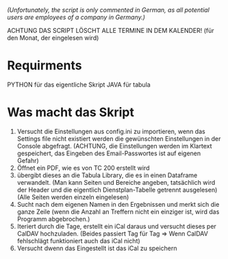 _(Unfortunately, the script is only commented in German, as all potential users are employees of a company in Germany.)_


ACHTUNG DAS SCRIPT LÖSCHT ALLE TERMINE IN DEM KALENDER! (für den Monat, der eingelesen wird)

# Requirments
PYTHON für das eigentliche Skript
JAVA für tabula

# Was macht das Skript
1. Versucht die Einstellungen aus config.ini zu importieren, wenn das Settings file nicht existiert werden die gewünschten Einstellungen in der Console abgefragt. (ACHTUNG, die Einstellungen werden im Klartext gespeichert, das Eingeben des Email-Passwortes ist auf eigenen Gefahr)
2. Öffnet ein PDF, wie es von TC 200 erstellt wird
3. übergibt dieses an die Tabula Library, die es in einen Dataframe verwandelt. (Man kann Seiten und Bereiche angeben, tatsächlich wird der Header und die eigentlich Dienstplan-Tabelle getrennt ausgelesen) (Alle Seiten werden einzeln eingelesen)
4. Sucht nach dem eigenen Namen in den Ergebnissen und merkt sich die ganze Zeile (wenn die Anzahl an Treffern nicht ein einziger ist, wird das Programm abgebrochen.)
5. Iteriert durch die Tage, erstellt ein iCal daraus und versucht dieses per CalDAV hochzuladen. (Beides passiert Tag für Tag => Wenn CalDAV fehlschlägt funktioniert auch das iCal nicht)
6. Versucht dwenn das Eingestellt ist das iCal zu speichern
